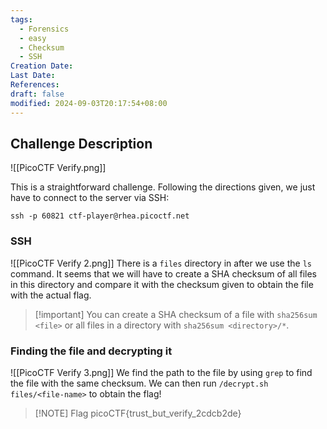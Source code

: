 ```yaml
---
tags:
  - Forensics
  - easy
  - Checksum
  - SSH
Creation Date: 
Last Date: 
References: 
draft: false
modified: 2024-09-03T20:17:54+08:00
---
```

## Challenge Description

![[PicoCTF Verify.png]]

This is a straightforward challenge. Following the directions given, we just have to connect to the server via SSH:
```
ssh -p 60821 ctf-player@rhea.picoctf.net
```



### SSH 

![[PicoCTF Verify 2.png]]
There is a `files` directory in after we use the `ls` command. It seems that we will have to create a SHA checksum of all files in this directory and compare it with the checksum given to obtain the file with the actual flag. 

>[!important]  You can create a SHA checksum of a file with `sha256sum <file>` or all files in a directory with `sha256sum <directory>/*`.



### Finding the file and decrypting it

![[PicoCTF Verify 3.png]]
We find the path to the file by using `grep` to find the file with the same checksum.  We can then run `/decrypt.sh files/<file-name>` to obtain the flag!




> [!NOTE] Flag
> picoCTF{trust_but_verify_2cdcb2de}




